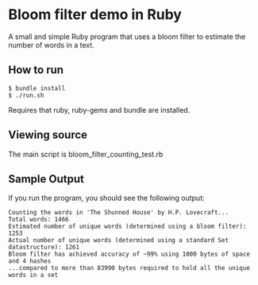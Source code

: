 # Bloom filter demo in Ruby #

A small and simple Ruby program that uses a bloom filter to estimate the number of words in a text.

## How to run ##

	$ bundle install
	$ ./run.sh

Requires that ruby, ruby-gems and bundle are installed.

## Viewing source ##

The main script is bloom_filter_counting_test.rb

## Sample Output ##

If you run the program, you should see the following output:

	Counting the words in 'The Shunned House' by H.P. Lovecraft...
	Total words: 1466
	Estimated number of unique words (determined using a bloom filter): 1253
	Actual number of unique words (determined using a standard Set datastructure): 1261
	Bloom filter has achieved accuracy of ~99% using 1000 bytes of space and 4 hashes
	...compared to more than 83990 bytes required to hold all the unique words in a set

